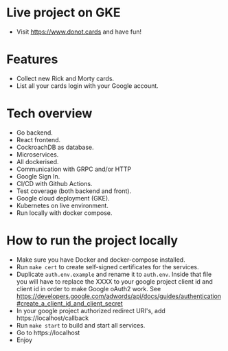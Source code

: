 # Live project on GKE

- Visit https://www.donot.cards and have fun!

# Features
- Collect new Rick and Morty cards.
- List all your cards login with your Google account.

# Tech overview
- Go backend.
- React frontend.
- CockroachDB as database.
- Microservices.
- All dockerised.
- Communication with GRPC and/or HTTP
- Google Sign In.
- CI/CD with Github Actions.
- Test coverage (both backend and front).
- Google cloud deployment (GKE).
- Kubernetes on live environment.
- Run locally with docker compose.

# How to run the project locally

- Make sure you have Docker and docker-compose installed.
- Run `make cert` to create self-signed certificates for the services.
- Duplicate `auth.env.example` and rename it to `auth.env`. Inside that file you will have to replace the XXXX to your google project client id and client id in order to make Google oAuth2 work. See https://developers.google.com/adwords/api/docs/guides/authentication#create_a_client_id_and_client_secret
- In your google project authorized redirect URI's, add https://localhost/callback
- Run `make start` to build and start all services.
- Go to https://localhost
- Enjoy